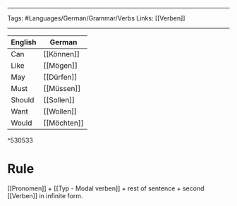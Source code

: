 ___
Tags: #Languages/German/Grammar/Verbs 
Links: [[Verben]]
___

English | German
------------ | ------------
Can | [[Können]]
Like | [[Mögen]]
May | [[Dürfen]]
Must | [[Müssen]]
Should | [[Sollen]]
Want | [[Wollen]]
Would | [[Möchten]]

^530533

# Rule
[[Pronomen]] + [[Typ - Modal verben]] + rest of sentence + second [[Verben]] in infinite form.